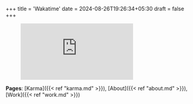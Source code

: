 +++
title = 'Wakatime'
date = 2024-08-26T19:26:34+05:30
draft = false
+++

<figure><embed src="https://wakatime.com/share/@athulmuralidhar/7a35bd5e-4ab3-46ba-a06f-be450ae90bd5.svg"></embed></figure>


**Pages**: [Karma]({{< ref "karma.md" >}}), [About]({{< ref "about.md" >}}), [Work]({{< ref "work.md" >}})